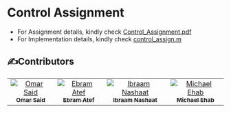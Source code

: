 # Control Assignment


- For Assignment details, kindly check [Control_Assignment.pdf](Control_Assignment.pdf)
- For Implementation details, kindly check [control_assign.m](code/control_assign.m)

## ✍️Contributors <a name = "contributors"></a>
<table>
  <tr>
   <td align="center">
    <a href="https://github.com/Omar-Said-4" target="_black">
    <img src="https://avatars.githubusercontent.com/u/87082462?v=4"  alt="Omar Said"/>
    <br />
    <sub><b>Omar Said</b></sub></a>
    </td>
   <td align="center">
    <a href="https://github.com/ebramatef00" target="_black">
    <img src="https://avatars.githubusercontent.com/u/93336170?v=4" alt="Ebram Atef"/>
    <br />
    <sub><b>Ebram Atef</b></sub></a>
    </td>
<td align="center">
    <a href="https://github.com/Ibraam-Nashaat" target="_black">
    <img src="https://avatars.githubusercontent.com/u/93844847?v=4" alt="Ibraam Nashaat"/>
    <br />
    <sub><b>Ibraam Nashaat</b></sub></a>
    </td>
<td align="center">
    <a href="https://github.com/michaelehab" target="_black">
    <img src="https://avatars.githubusercontent.com/u/29122581?v=4" alt="Michael Ehab"/>
    <br />
    <sub><b>Michael Ehab</b></sub></a>
    </td>
  </tr>
</table>
